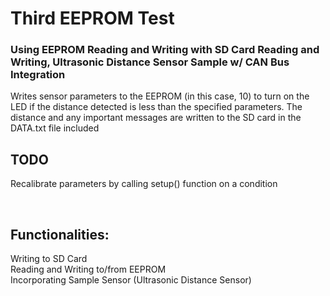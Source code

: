 # Third EEPROM Test
### Using EEPROM Reading and Writing with SD Card Reading and Writing, Ultrasonic Distance Sensor Sample w/ CAN Bus Integration

Writes sensor parameters to the EEPROM (in this case, 10) to turn on the LED if the distance detected is
less than the specified parameters.
The distance and any important messages are written to the SD card in the DATA.txt file included

## TODO
Recalibrate parameters by calling setup() function on a condition <br />

<br />

## Functionalities:

Writing to SD Card <br />
Reading and Writing to/from EEPROM <br />
Incorporating Sample Sensor (Ultrasonic Distance Sensor) <br />

